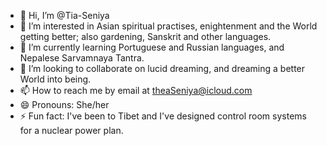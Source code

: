 - 👋 Hi, I’m @Tia-Seniya
- 👀 I’m interested in Asian spiritual practises, enightenment and the World getting better; also gardening, Sanskrit and other languages.
- 🌱 I’m currently learning Portuguese and Russian languages, and Nepalese Sarvamnaya Tantra.
- 💞️ I’m looking to collaborate on lucid dreaming, and dreaming a better World into being.
- 📫 How to reach me by email at theaSeniya@icloud.com
- 😄 Pronouns: She/her
- ⚡ Fun fact: I've been to Tibet and I've designed control room systems for a nuclear power plan.

<!---
Tia-Seniya/Tia-Seniya is a ✨ special ✨ repository because its `README.md` (this file) appears on your GitHub profile.
You can click the Preview link to take a look at your changes.
--->
